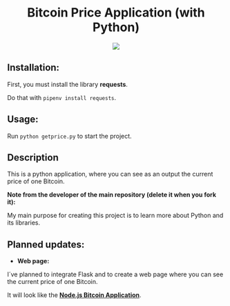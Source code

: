 <h1 align="center">Bitcoin Price Application (with Python)</h1>

<p align="center">
    <a href="https://discord.gg/ccpgH3b"><img src="https://img.shields.io/badge/Discord-Join%20Server-7289DA.svg" /></a>
</p>

## Installation:
First, you must install the library **requests**.

Do that with ``pipenv install requests``.

## Usage:
Run ``python getprice.py`` to start the project.

## Description

This is a python application, where you can see as an output the current price of one Bitcoin.

**Note from the developer of the main repository (delete it when you fork it):**

My main purpose for creating this project is to learn more about Python and its libraries.

## Planned updates:

- **Web page:** 

I´ve planned to integrate Flask and to create a web page where you can see the current price of one Bitcoin.

It will look like the **[Node.js Bitcoin Application](https://github.com/julianYaman/bitcoinPriceApplication_web)**.
